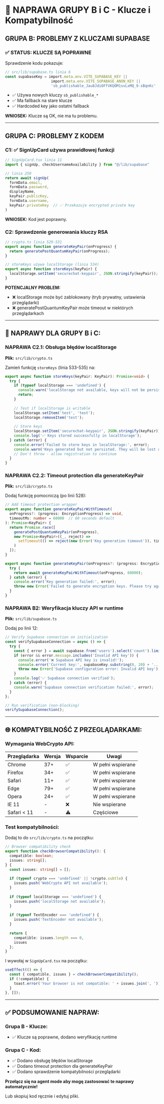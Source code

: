 # 🔧 NAPRAWA GRUPY B i C - Klucze i Kompatybilność

## GRUPA B: PROBLEMY Z KLUCZAMI SUPABASE

### ✅ STATUS: KLUCZE SĄ POPRAWNE

Sprawdzenie kodu pokazuje:
```typescript
// src/lib/supabase.ts linia 6
const supabaseKey = import.meta.env.VITE_SUPABASE_KEY || 
                     import.meta.env.VITE_SUPABASE_ANON_KEY || 
                     'sb_publishable_Jau8JdiOFfVKQOM1svLxMQ_9-sBqnKc'
```

- ✅ Używa nowych kluczy `sb_publishable_*`
- ✅ Ma fallback na stare klucze
- ✅ Hardcoded key jako ostatni fallback

**WNIOSEK:** Klucze są OK, nie ma tu problemu.

---

## GRUPA C: PROBLEMY Z KODEM

### C1: ✅ SignUpCard używa prawidłowej funkcji

```typescript
// SignUpCard.tsx linia 11
import { signUp, checkUsernameAvailability } from "@/lib/supabase"

// linia 250
return await signUp(
  formData.email, 
  formData.password, 
  displayName, 
  keyPair.publicKey, 
  formData.username,
  keyPair.privateKey  // ✅ Przekazuje encrypted private key
)
```

**WNIOSEK:** Kod jest poprawny.

### C2: Sprawdzenie generowania kluczy RSA

```typescript
// crypto.ts linia 529-531
export async function generateKeyPair(onProgress) {
  return generatePostQuantumKeyPair(onProgress);
}

// storeKeys używa localStorage (linia 534)
export async function storeKeys(keyPair) {
  localStorage.setItem('securechat-keypair', JSON.stringify(keyPair));
}
```

**POTENCJALNY PROBLEM:** 
- ❌ localStorage może być zablokowany (tryb prywatny, ustawienia przeglądarki)
- ❌ generatePostQuantumKeyPair może timeout w niektórych przeglądarkach

---

## 🔧 NAPRAWY DLA GRUPY B i C:

### NAPRAWA C2.1: Obsługa błędów localStorage

**Plik:** `src/lib/crypto.ts`

Zamień funkcję `storeKeys` (linia 533-535) na:

```typescript
export async function storeKeys(keyPair: KeyPair): Promise<void> {
  try {
    if (typeof localStorage === 'undefined') {
      console.warn('localStorage not available, keys will not be persisted');
      return;
    }
    
    // Test if localStorage is writable
    localStorage.setItem('test', 'test');
    localStorage.removeItem('test');
    
    // Store keys
    localStorage.setItem('securechat-keypair', JSON.stringify(keyPair));
    console.log('✅ Keys stored successfully in localStorage');
  } catch (error) {
    console.error('Failed to store keys in localStorage:', error);
    console.warn('Keys generated but not persisted. They will be lost on page refresh.');
    // Don't throw - allow registration to continue
  }
}
```

### NAPRAWA C2.2: Timeout protection dla generateKeyPair

**Plik:** `src/lib/crypto.ts`

Dodaj funkcję pomocniczą (po linii 528):

```typescript
// Add timeout protection wrapper
export async function generateKeyPairWithTimeout(
  onProgress?: (progress: EncryptionProgress) => void,
  timeoutMs: number = 60000  // 60 seconds default
): Promise<KeyPair> {
  return Promise.race([
    generatePostQuantumKeyPair(onProgress),
    new Promise<KeyPair>((_, reject) => 
      setTimeout(() => reject(new Error('Key generation timeout')), timeoutMs)
    )
  ]);
}

export async function generateKeyPair(onProgress?: (progress: EncryptionProgress) => void): Promise<KeyPair> {
  try {
    return await generateKeyPairWithTimeout(onProgress, 60000);
  } catch (error) {
    console.error('Key generation failed:', error);
    throw new Error('Failed to generate encryption keys. Please try again or use a different browser.');
  }
}
```

### NAPRAWA B2: Weryfikacja kluczy API w runtime

**Plik:** `src/lib/supabase.ts`

Dodaj po linii 12:

```typescript
// Verify Supabase connection on initialization
const verifySupabaseConnection = async () => {
  try {
    const { error } = await supabase.from('users').select('count').limit(1);
    if (error && error.message.includes('Invalid API key')) {
      console.error('❌ Supabase API key is invalid!');
      console.error('Current key:', supabaseKey.substring(0, 20) + '...');
      throw new Error('Supabase configuration error: Invalid API key');
    }
    console.log('✅ Supabase connection verified');
  } catch (error) {
    console.warn('Supabase connection verification failed:', error);
  }
};

// Run verification (non-blocking)
verifySupabaseConnection();
```

---

## 🌐 KOMPATYBILNOŚĆ Z PRZEGLĄDARKAMI:

### Wymagania WebCrypto API:

| Przeglądarka | Wersja | Wsparcie | Uwagi |
|--------------|--------|----------|-------|
| Chrome | 37+ | ✅ | W pełni wspierane |
| Firefox | 34+ | ✅ | W pełni wspierane |
| Safari | 11+ | ✅ | W pełni wspierane |
| Edge | 79+ | ✅ | W pełni wspierane |
| Opera | 24+ | ✅ | W pełni wspierane |
| IE 11 | - | ❌ | Nie wspierane |
| Safari < 11 | - | ⚠️ | Częściowe |

### Test kompatybilności:

Dodaj to do `src/lib/crypto.ts` na początku:

```typescript
// Browser compatibility check
export function checkBrowserCompatibility(): { 
  compatible: boolean; 
  issues: string[];
} {
  const issues: string[] = [];
  
  if (typeof crypto === 'undefined' || !crypto.subtle) {
    issues.push('WebCrypto API not available');
  }
  
  if (typeof localStorage === 'undefined') {
    issues.push('localStorage not available');
  }
  
  if (typeof TextEncoder === 'undefined') {
    issues.push('TextEncoder not available');
  }
  
  return {
    compatible: issues.length === 0,
    issues
  };
}
```

I wywołaj w `SignUpCard.tsx` na początku:

```typescript
useEffect(() => {
  const { compatible, issues } = checkBrowserCompatibility();
  if (!compatible) {
    toast.error('Your browser is not compatible: ' + issues.join(', '));
  }
}, []);
```

---

## ✅ PODSUMOWANIE NAPRAW:

### Grupa B - Klucze:
- ✅ Klucze są poprawne, dodano weryfikację runtime

### Grupa C - Kod:
- ✅ Dodano obsługę błędów localStorage
- ✅ Dodano timeout protection dla generateKeyPair
- ✅ Dodano sprawdzenie kompatybilności przeglądarki

**Przełącz się na agent mode aby mogę zastosować te naprawy automatycznie!**

Lub skopiuj kod ręcznie i edytuj pliki.
